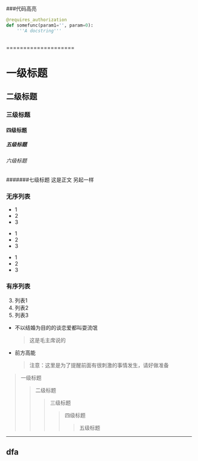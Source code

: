 ###代码高亮
``` python
@requires_authorization
def somefunc(param1='', param=0):
    '''A docstring'''
    
```

====================

# 一级标题
## 二级标题
### 三级标题
#### 四级标题
##### 五级标题
###### 六级标题
#######七级标题
这是正文
另起一样

### 无序列表
* 1
* 2
* 3
+ 1
+ 2
+ 3
- 1
- 2
- 3
### 有序列表
3. 列表1
4. 列表2
9. 列表3

* 不以结婚为目的的谈恋爱都叫耍流氓
    > 这是毛主席说的
* 前方高能
    > 注意：这里是为了提醒前面有很刺激的事情发生，请好做准备
    
> 一级标题
>> 二级标题
>>> 三级标题
>>>> 四级标题
>>>>> 五级标题

***
dfa
----

